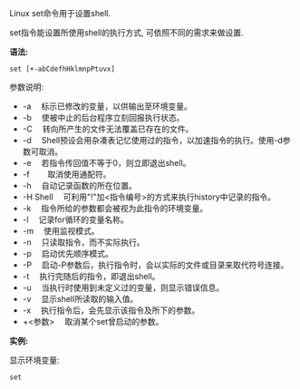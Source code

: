 Linux set命令用于设置shell.

set指令能设置所使用shell的执行方式, 可依照不同的需求来做设置.

**语法:**

```
set [+-abCdefhHklmnpPtuvx]
```

参数说明:

- -a 　标示已修改的变量，以供输出至环境变量。
- -b 　使被中止的后台程序立刻回报执行状态。
- -C 　转向所产生的文件无法覆盖已存在的文件。
- -d 　Shell预设会用杂凑表记忆使用过的指令，以加速指令的执行。使用-d参数可取消。
- -e 　若指令传回值不等于0，则立即退出shell。
- -f　 　取消使用通配符。
- -h 　自动记录函数的所在位置。
- -H Shell 　可利用"!"加<指令编号>的方式来执行history中记录的指令。
- -k 　指令所给的参数都会被视为此指令的环境变量。
- -l 　记录for循环的变量名称。
- -m 　使用监视模式。
- -n 　只读取指令，而不实际执行。
- -p 　启动优先顺序模式。
- -P 　启动-P参数后，执行指令时，会以实际的文件或目录来取代符号连接。
- -t 　执行完随后的指令，即退出shell。
- -u 　当执行时使用到未定义过的变量，则显示错误信息。
- -v 　显示shell所读取的输入值。
- -x 　执行指令后，会先显示该指令及所下的参数。
- +<参数> 　取消某个set曾启动的参数。

**实例:**

显示环境变量:

```
set
```





























